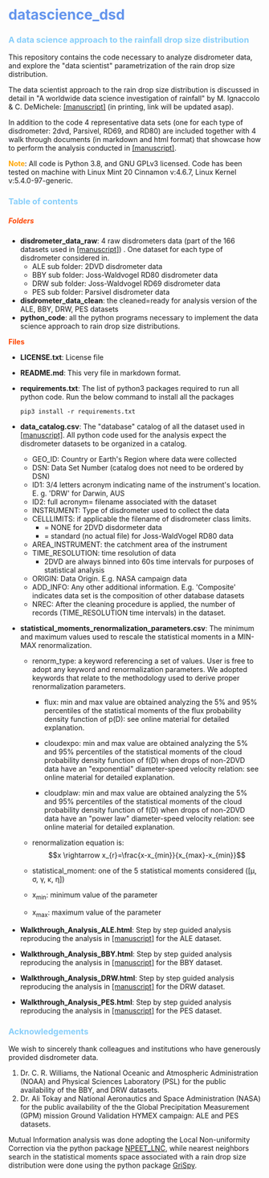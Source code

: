 # <font color=6495ED>datascience_dsd</font>
### <font color=87CEFA>__A data science approach to the rainfall drop size distribution__</font>

This repository contains the code necessary to analyze disdrometer data, and explore the "data scientist" parametrization of the rain drop size distribution. 

The data scientist approach to the rain drop size distribution is discussed in detail in "A worldwide data science investigation of rainfall" by M. Ignaccolo & C. DeMichele: [[manuscript]](https://journals.ametsoc.org/view/journals/hydr/23/7/JHM-D-21-0211.1.xml) (in printing, link will be updated asap).

In addition to the code 4 representative data sets (one for each type of disdrometer: 2dvd, Parsivel, RD69, and RD80) are included together with 4 walk through documents (in markdown and html format) that showcase how to perform the analysis  conducted in [[manuscript]](https://journals.ametsoc.org/view/journals/hydr/23/7/JHM-D-21-0211.1.xml).

<font color=FFA500>__Note__</font>: All code is Python 3.8, and GNU GPLv3 licensed. Code has been tested on machine with Linux Mint 20 Cinnamon v:4.6.7, Linux Kernel v:5.4.0-97-generic.



### <font color=87CEFA>__Table of contents__</font>

##### <font color=FF4500>Folders</font>

- __disdrometer_data_raw__: 4 raw disdrometers data (part of the 166 datasets used in [[manuscript]](https://journals.ametsoc.org/view/journals/hydr/23/7/JHM-D-21-0211.1.xml)) . One dataset for each type of disdrometer considered in.
  - ALE sub folder: 2DVD disdrometer data
  - BBY sub folder: Joss-Waldvogel RD80  disdrometer data
  - DRW sub folder: Joss-Waldvogel RD69  disdrometer data
  - PES sub folder: Parsivel disdrometer data 
- __disdrometer_data_clean__:  the cleaned=ready for analysis version of the ALE, BBY, DRW, PES datasets
- __python_code__: all the python programs necessary to implement the data science approach to rain drop size distributions.

<font color=FF4500>__Files__</font>

- __LICENSE.txt__: License file

- __README.md__: This very file in markdown format.

- __requirements.txt__: The list of python3 packages required to run all python code. Run the below command to install all the packages

  ```shell
  pip3 install -r requirements.txt
  ```

- __data_catalog.csv__: The "database" catalog of all the dataset used in [[manuscript]](https://journals.ametsoc.org/view/journals/hydr/23/7/JHM-D-21-0211.1.xml). All python code used for the analysis expect the disdrometer datasets to be organized in a catalog. 

  - GEO_ID: Country or Earth's Region where data were collected 
  - DSN: Data Set Number (catalog does not need to be ordered by DSN)
  - ID1: 3/4 letters acronym indicating name of the instrument's location. E. g. 'DRW'  for Darwin, AUS
  - ID2: full acronym= filename associated with the dataset
  - INSTRUMENT: Type of disdrometer used to collect the data
  - CELLLIMITS: if applicable the filename of disdrometer class limits. 
    - = NONE for 2DVD disdormeter data
    - = standard (no actual file) for Joss-WaldVogel RD80 data 
  - AREA_INSTRUMENT: the catchment area of the instrument
  - TIME_RESOLUTION: time resolution of data
    - 2DVD are always binned into 60s time intervals for purposes of statistical analysis 
  - ORIGIN: Data Origin. E.g. NASA campaign data
  - ADD_INFO: Any other additional information. E.g. 'Composite' indicates data set is the composition of other database datasets 
  - NREC: After the cleaning procedure is applied, the number of records (TIME_RESOLUTION time intervals) in the dataset. 

- __statistical_moments_renormalization_parameters.csv__: The minimum and maximum values used to rescale the statistical moments in a MIN-MAX renormalization.

  - renorm_type: a keyword referencing a set of values. User is free to adopt any keyword and renormalization parameters. We adopted keywords that relate to the methodology used to derive proper renormalization parameters. 

    - flux: min and max value are obtained analyzing the 5% and 95% percentiles of the statistical moments of the flux probability density function of  p(D): see online material for detailed explanation.

    - cloudexpo: min and max value are obtained analyzing the 5% and 95% percentiles of the statistical moments of the cloud probability density function of  f(D) when drops of non-2DVD data have an "exponential" diameter-speed velocity relation: see online material for detailed explanation.

    - cloudplaw: min and max value are obtained analyzing the 5% and 95% percentiles of the statistical moments of the cloud probability density function of  f(D) when drops of non-2DVD data have an "power law" diameter-speed velocity relation: see online material for detailed explanation. 

  - renormalization equation is: $$x \rightarrow x_{r}=\frac{x-x_{min}}{x_{max}-x_{min}}$$

  - statistical_moment: one of the 5 statistical moments considered ([&mu;, &sigma;, &gamma;, &kappa;, &eta;])

  - x<sub>min</sub>: minimum value of the parameter

  - x<sub>max</sub>: maximum value of the parameter

- __Walkthrough_Analysis_ALE.html__: Step by step guided analysis reproducing the analysis in [[manuscript]](https://journals.ametsoc.org/view/journals/hydr/23/7/JHM-D-21-0211.1.xml) for the ALE dataset. 

- __Walkthrough_Analysis_BBY.html__: Step by step guided analysis reproducing the analysis in [[manuscript]](https://journals.ametsoc.org/view/journals/hydr/23/7/JHM-D-21-0211.1.xml) for the BBY dataset.

- __Walkthrough_Analysis_DRW.html__: Step by step guided analysis reproducing the analysis in [[manuscript]](https://journals.ametsoc.org/view/journals/hydr/23/7/JHM-D-21-0211.1.xml) for the DRW dataset.

- __Walkthrough_Analysis_PES.html__: Step by step guided analysis reproducing the analysis in [[manuscript]](https://journals.ametsoc.org/view/journals/hydr/23/7/JHM-D-21-0211.1.xml) for the PES dataset.



### <font color=87CEFA>__Acknowledgements__</font>

We wish to sincerely thank colleagues and institutions who have generously provided disdrometer data.

1. Dr. C. R. Williams, the National Oceanic and Atmospheric Administration (NOAA) and Physical Sciences Laboratory (PSL) for the public availability of the BBY, and DRW datasets.
2. Dr. Ali Tokay and National Aeronautics and Space Administration (NASA) for the public availability of the the  Global Precipitation Measurement (GPM) mission Ground Validation HYMEX campaign: ALE and PES datasets.

Mutual Information analysis was done adopting the Local Non-uniformity Correction via the python package [NPEET\_LNC](https://github.com/BiuBiuBiLL/NPEET_LNC), while nearest neighbors search in the statistical moments space associated with a rain drop size distribution were done using the python package [GriSpy](https://grispy.readthedocs.io/en/latest/).

